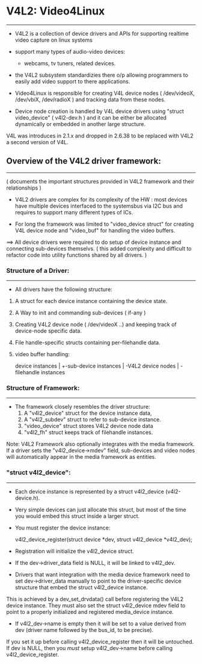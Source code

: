 # V4L2: Video4Linux 
---

- V4L2 is a collection of device drivers and APIs for supporting realtime video capture on linux systems

- support many types of audio-video devices:
    - webcams, tv tuners, related devices.

- the V4L2 subsystem standardizies there o/p allowing programmers to easily add video support to there 
applications.

- Video4Linux is responsible for creating V4L device nodes ( /dev/videoX, /dev/vbiX, /dev/radioX ) and 
tracking data from these nodes.

- Device node creation is handled by V4L device drivers using "struct video_device" ( v4l2-dev.h )
and it can be either be allocated dynamically or embedded in another large structure.

V4L was introduces in 2.1.x and dropped in 2.6.38 to be replaced with V4L2 a second version of V4L.

## Overview of the V4L2 driver framework:
---

( documents the important structures provided in V4L2 framework and their relationships )

- V4L2 drivers are complex for its complexity of the HW : most devices have multiple devices interfaced 
to the systemsbus via I2C bus and requires to support many different types of ICs.

- For long the framework was limited to "video_device struct" for creating V4L device node and "video_buf"
for handling the video buffers.

==> All device drivers were required to do setup of device instance and connecting sub-devices themselvs. 
( this added complexity and difficult to refactor code into utility functions shared by all drivers. )


### Structure of a Driver:
---

- All drivers have the following structure:

1. A struct for each device instance containing the device state.  
2. A Way to init and commanding sub-devices ( if-any )
3. Creating V4L2 device node ( /dev/videoX ..) and keeping track of device-node specific data.
4. File handle-specific structs containing per-filehandle data.
5. video buffer handling:
 
    device instances
      |
      +-sub-device instances
      |
      \-V4L2 device nodes
	  |
	  \-filehandle instances

### Structure of Framework:
---

- The framework closely resembles the driver structure: 
    1. A "v4l2_device" struct for the device instance data,
    2. A "v4l2_subdev" struct to refer to sub-device instance.
    3. "video_device" struct stores V4L2 device node data
    4. "v4l2_fh" struct keeps track of filehandle instances.

Note: V4L2 Framework also optionally integrates with the media framework.
If a driver sets the "v4l2_device->mdev" field, sub-devices and video nodes will automatically
appear in the media framework as entities.

### "struct v4l2_device":
---

- Each device instance is represented by a struct v4l2_device (v4l2-device.h).
- Very simple devices can just allocate this struct, but most of the time you would embed this 
struct inside a larger struct.

- You must register the device instance:

	v4l2_device_register(struct device *dev, struct v4l2_device *v4l2_dev);

- Registration will initialize the v4l2_device struct. 
- If the dev->driver_data field is NULL, it will be linked to v4l2_dev.

- Drivers that want integration with the media device framework need to set dev->driver_data manually to point to the 
driver-specific device structure that embed the struct v4l2_device instance.

This is achieved by a dev_set_drvdata() call before registering the V4L2 device instance. 
They must also set the struct v4l2_device mdev field to point to a properly initialized and registered 
media_device instance.

- If v4l2_dev->name is empty then it will be set to a value derived from dev 
(driver name followed by the bus_id, to be precise). 

If you set it up before calling v4l2_device_register then it will be untouched. If dev is NULL, 
then you *must* setup v4l2_dev->name before calling v4l2_device_register.


